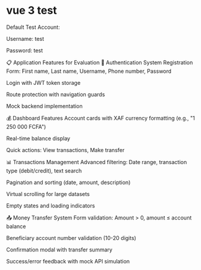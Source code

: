 # vue 3 test

Default Test Account:

Username: test

Password: test

📋 Application Features for Evaluation
🔐 Authentication System
Registration Form: First name, Last name, Username, Phone number, Password

Login with JWT token storage

Route protection with navigation guards

Mock backend implementation

💰 Dashboard Features
Account cards with XAF currency formatting (e.g., "1 250 000 FCFA")

Real-time balance display

Quick actions: View transactions, Make transfer

📊 Transactions Management
Advanced filtering: Date range, transaction type (debit/credit), text search

Pagination and sorting (date, amount, description)

Virtual scrolling for large datasets

Empty states and loading indicators

📤 Money Transfer System
Form validation: Amount > 0, amount ≤ account balance

Beneficiary account number validation (10-20 digits)

Confirmation modal with transfer summary

Success/error feedback with mock API simulation
